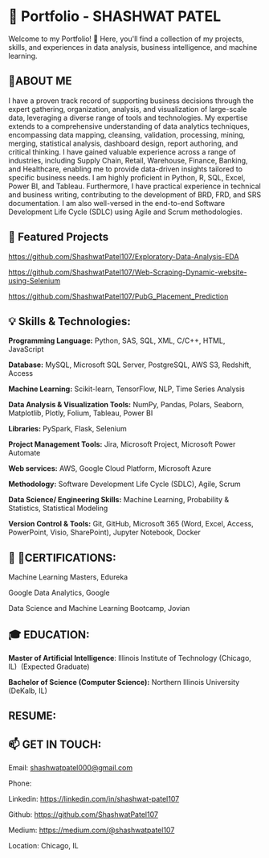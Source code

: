 # 💼 Portfolio - SHASHWAT PATEL

Welcome to my Portfolio! 🚀 Here, you'll find a collection of my projects, skills, and experiences in data analysis, business intelligence, and machine learning.


## 📌ABOUT ME
I have a proven track record of supporting business decisions through the expert gathering, organization, analysis, and visualization of large-scale data, leveraging a diverse range of tools and technologies. My expertise extends to a comprehensive understanding of data analytics techniques, encompassing data mapping, cleansing, validation, processing, mining, merging, statistical analysis, dashboard design, report authoring, and critical thinking. I have gained valuable experience across a range of industries, including Supply Chain, Retail, Warehouse, Finance, Banking, and Healthcare, enabling me to provide data-driven insights tailored to specific business needs. I am highly proficient in Python, R, SQL, Excel, Power BI, and Tableau. Furthermore, I have practical experience in technical and business writing, contributing to the development of BRD, FRD, and SRS documentation. I am also well-versed in the end-to-end Software Development Life Cycle (SDLC) using Agile and Scrum methodologies.

## 🚀 Featured Projects

https://github.com/ShashwatPatel107/Exploratory-Data-Analysis-EDA

https://github.com/ShashwatPatel107/Web-Scraping-Dynamic-website-using-Selenium

https://github.com/ShashwatPatel107/PubG_Placement_Prediction

## 💡 Skills & Technologies:
**Programming Language:** Python, SAS, SQL, XML, C/C++, HTML, JavaScript

**Database:** MySQL, Microsoft SQL Server, PostgreSQL, AWS S3, Redshift, Access

**Machine Learning:** Scikit-learn, TensorFlow, NLP, Time Series Analysis

**Data Analysis & Visualization Tools:** NumPy, Pandas, Polars, Seaborn, Matplotlib, Plotly, Folium, Tableau, Power BI

**Libraries:** PySpark, Flask, Selenium

**Project Management Tools:** Jira, Microsoft Project, Microsoft Power Automate

**Web services:** AWS, Google Cloud Platform, Microsoft Azure

**Methodology:**  Software Development Life Cycle (SDLC), Agile, Scrum

**Data Science/ Engineering Skills:** Machine Learning, Probability & Statistics, Statistical Modeling

**Version Control & Tools:** Git, GitHub, Microsoft 365 (Word, Excel, Access, PowerPoint, Visio, SharePoint), Jupyter Notebook, Docker




## 📜 🔖CERTIFICATIONS:
Machine Learning Masters, Edureka​​​​​​​​​

Google Data Analytics, Google​​​​​​​​​​​

Data Science and Machine Learning Bootcamp, Jovian

## 🎓 EDUCATION:
**Master of Artificial Intelligence**: Illinois Institute of Technology (Chicago, IL) ​​​ (Expected Graduate)

**Bachelor of Science (Computer Science):** Northern Illinois University (DeKalb, IL) ​

## RESUME:
## 📫 GET IN TOUCH:
Email: shashwatpatel000@gmail.com

Phone:

Linkedin: https://linkedin.com/in/shashwat-patel107

Github: https://github.com/ShashwatPatel107

Medium: https://medium.com/@shashwatpatel107

Location: Chicago, IL

